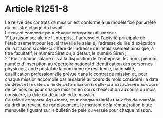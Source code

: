 # Article R1251-8

  
Le relevé des contrats de mission est conforme à un modèle fixé par arrêté du ministre chargé du travail.   
Le relevé comporte pour chaque entreprise utilisatrice :   
1° La raison sociale de l'entreprise, l'adresse et l'activité principale de l'établissement pour lequel travaille le salarié, l'adresse du lieu d'exécution de la mission si celle-ci diffère de l'adresse de l'établissement ainsi que, à titre facultatif, le numéro Siret ou, à défaut, le numéro Siren ;   
2° Pour chaque salarié mis à la disposition de l'entreprise, les nom, prénom, numéro d'inscription au répertoire national d'identification des personnes physiques, code postal de la commune de résidence, nationalité, qualification professionnelle prévue dans le contrat de mission et, pour chaque mission accomplie par le salarié au cours du mois considéré, la date de début et la date de fin de cette mission si celle-ci s'est achevée au cours de ce mois ou pour chaque mission en cours d'exécution au cours du mois considéré, la date du début de cette mission.   
Ce relevé comporte également, pour chaque salarié et aux fins de contrôle du droit au revenu de remplacement, le montant de la rémunération brute mensuelle figurant sur le bulletin de paie ou versée pour chaque mission.